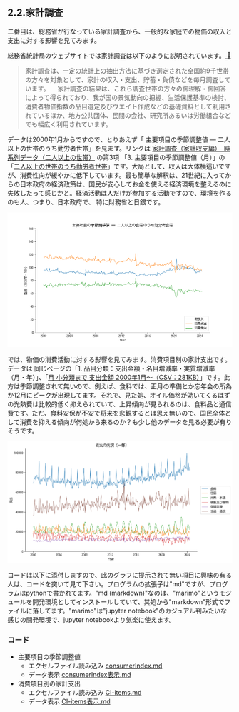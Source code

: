 ## 2.2.家計調査

二番目は、総務省が行なっている家計調査から、一般的な家庭での物価の収入と支出に対する影響を見てみます。

総務省統計局のウェブサイトでは家計調査は以下のように説明されています。[ 🔗 ](https://www.stat.go.jp/data/kakei/index.html)
> 家計調査は、一定の統計上の抽出方法に基づき選定された全国約9千世帯の方々を対象として、家計の収入・支出、貯蓄・負債などを毎月調査しています。
>　家計調査の結果は、これら調査世帯の方々の御理解・御回答によって得られており、我が国の景気動向の把握、生活保護基準の検討、消費者物価指数の品目選定及びウエイト作成などの基礎資料として利用されているほか、地方公共団体、民間の会社、研究所あるいは労働組合などでも幅広く利用されています。

データは2000年1月からですので、とりあえず「 主要項目の季節調整値 ― 二人以上の世帯のうち勤労者世帯」を見ます。リンクは [家計調査（家計収支編）　時系列データ（二人以上の世帯）](https://www.stat.go.jp/data/kakei/longtime/index.html) の第3項 「3. 主要項目の季節調整値（月）」の「[二人以上の世帯のうち勤労者世帯](https://www.stat.go.jp/data/kakei/longtime/zuhyou/season-k.xlsx)」です。大局として、収入は大体横這いですが、消費性向が緩やかに低下しています。最も簡単な解釈は、21世紀に入ってからの日本政府の経済政策は、国民が安心してお金を使える経済環境を整えるのに失敗したって感じかと。経済活動は人だけが参加する活動ですので、環境を作るのも人、つまり、日本政府で、 特に財務省と日銀です。

![](img/CI-long.png)

では、物価の消費活動に対する影響を見てみます。消費項目別の家計支出です。データは 同じページの「1. 品目分類：支出金額・名目増減率・実質増減率（月・年）」、「[月	小分類まで	支出金額	2000年1月～（CSV：281KB）](https://www.stat.go.jp/data/kakei/longtime/csv/h-mon-a.csv)」です。此方は季節調整されて無いので、例えば、食料では、正月の準備とか忘年会の所為か12月にピークが出現してます。それで、見た処、オイル価格が効いてくるはずの光熱費は比較的低く抑えられていて、上昇傾向が見られるのは、食料品と通信費です。ただ、食料安保が不安で将来を悲観するとは思え無いので、国民全体として消費を抑える傾向が何処から来るのか？も少し他のデータを見る必要が有りそうです。

![](img/ci-items.png)

コードは以下に添付しますので、此のグラフに提示されて無い項目に興味の有る人は、コードを突いて見て下さい。プログラムの拡張子は"md"ですが、プログラムはpythonで書かれてます。"md (markdown)"なのは、"marimo"というモジュールを開発環境としてインストールしていて、其処から"markdown"形式でファイルに落してます。"marimo"は"jupyter notebook"のカジュアル判みたいな感じの開発環境で、jupyter notebookより気楽に使えます。

### コード
- 主要項目の季節調整値
    - エクセルファイル読み込み [consumerIndex.md](code/consumerIndex.md)
    - データ表示 [consumerIndex表示.md](code/consumerIndex表示.md)
- 消費項目別の家計支出
    - エクセルファイル読み込み [CI-items.md](code/CI-items.md)
    - データ表示 [CI-items表示.md](code/CI-items表示.md)
